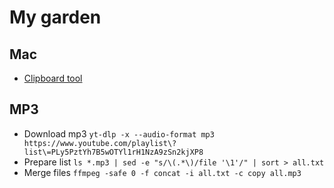 # My garden

## Mac
* [Clipboard tool](https://github.com/p0deje/Maccy)

## MP3
* Download mp3 `yt-dlp -x --audio-format mp3 https://www.youtube.com/playlist\?list\=PLy5PztYh7B5wOTYl1rH1NzA9zSn2kjXP8`
* Prepare list `ls *.mp3 | sed -e "s/\(.*\)/file '\1'/" | sort > all.txt`
* Merge files `ffmpeg -safe 0 -f concat -i all.txt -c copy all.mp3`

